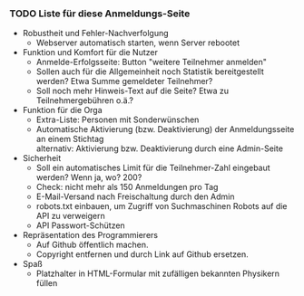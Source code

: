 ### TODO Liste für diese Anmeldungs-Seite

* Robustheit und Fehler-Nachverfolgung
  * Webserver automatisch starten, wenn Server rebootet
* Funktion und Komfort für die Nutzer
  * Anmelde-Erfolgsseite: Button "weitere Teilnehmer anmelden"
  * Sollen auch für die Allgemeinheit noch Statistik bereitgestellt werden? Etwa Summe gemeldeter Teilnehmer?
  * Soll noch mehr Hinweis-Text auf die Seite? Etwa zu Teilnehmergebühren o.ä.?
* Funktion für die Orga
  * Extra-Liste: Personen mit Sonderwünschen
  * Automatische Aktivierung (bzw. Deaktivierung) der Anmeldungsseite an einem Stichtag  
    alternativ: Aktivierung bzw. Deaktivierung durch eine Admin-Seite
* Sicherheit
  * Soll ein automatisches Limit für die Teilnehmer-Zahl eingebaut werden? Wenn ja, wo? 200?
  * Check: nicht mehr als 150 Anmeldungen pro Tag
  * E-Mail-Versand nach Freischaltung durch den Admin
  * robots.txt einbauen, um Zugriff von Suchmaschinen Robots auf die API zu verweigern
  * API Passwort-Schützen
* Repräsentation des Programmierers
  * Auf Github öffentlich machen.
  * Copyright entfernen und durch Link auf Github ersetzen.
* Spaß
  * Platzhalter in HTML-Formular mit zufälligen bekannten Physikern füllen

